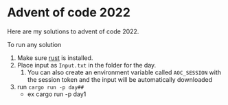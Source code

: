 # Advent of code 2022

Here are my solutions to advent of code 2022. 

To run any solution
1. Make sure [rust](https://www.rust-lang.org/tools/install) is installed.
1. Place input as `Input.txt` in the folder for the day.
   1. You can also create an environment variable called `AOC_SESSION` with the session token and the input will be automatically downloaded
1. run `cargo run -p day##` 
   - ex cargo run -p day1
